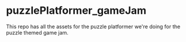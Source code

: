 # puzzlePlatformer_gameJam
 This repo has all the assets for the puzzle platformer we're doing for the puzzle themed game jam.
